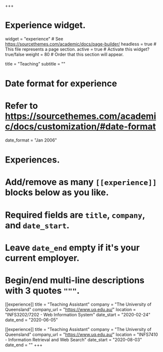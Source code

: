 +++
# Experience widget.
widget = "experience"  # See https://sourcethemes.com/academic/docs/page-builder/
headless = true  # This file represents a page section.
active = true  # Activate this widget? true/false
weight = 80  # Order that this section will appear.

title = "Teaching"
subtitle = ""

# Date format for experience
#   Refer to https://sourcethemes.com/academic/docs/customization/#date-format
date_format = "Jan 2006"

# Experiences.
#   Add/remove as many `[[experience]]` blocks below as you like.
#   Required fields are `title`, `company`, and `date_start`.
#   Leave `date_end` empty if it's your current employer.
#   Begin/end multi-line descriptions with 3 quotes `"""`.

[[experience]]
  title = "Teaching Assistant"
  company = "The University of Queensland"
  company_url = "https://www.uq.edu.au/"
  location = "INFS3202/7202 - Web Information System"
  date_start = "2020-02-24"
  date_end = "2020-06-05"

[[experience]]
  title = "Teaching Assistant"
  company = "The University of Queensland"
  company_url = "https://www.uq.edu.au/"
  location = "INFS7410 - Information Retrieval and Web Search"
  date_start = "2020-08-03"
  date_end = ""
+++
